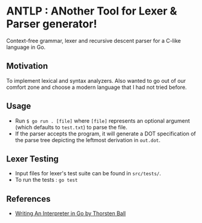 # ANTLP : ANother Tool for Lexer & Parser generator!
Context-free grammar, lexer and recursive descent parser for a C-like language in Go.

## Motivation

To implement lexical and syntax analyzers. 
Also wanted to go out of our comfort zone and choose a modern language that I had not tried before.

## Usage

+ Run `$ go run . [file]` where `[file]` represents an optional argument (which defaults to `test.txt`) to parse the file.
+ If the parser accepts the program, it will generate a DOT specification of the parse tree depicting the leftmost derivation in `out.dot`. 

## Lexer Testing

+ Input files for lexer's test suite can be found in `src/tests/`. 
+ To run the tests : `go test`

## References

- [Writing An Interpreter in Go by Thorsten Ball](https://interpreterbook.com/)
